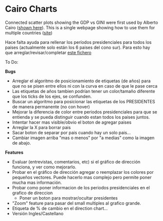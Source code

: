 # Cairo Charts
Connected scatter plots showing the GDP vs GINI were first used by Alberto Cairo ([shown here](https://www.amazon.com/The-Functional-Art-introduction-visualization/dp/0321834739)).
This is a single webpage showing how to use them for multiple countries ([site](http://www.bsc.es/viz/gini/))

Hace falta ayuda para rellenar los períodos presidenciales para todos los países (actualmente solo están los 6 paises del cono sur). Para esto hay que arreglar/revisar/completar [este fichero](https://github.com/fercook/gdpgini/blob/master/data/presidents/presidents.csv)

To Do:

**Bugs**

* Arreglar el algoritmo de posicionamiento de etiquetas (de años) para que no se pisen entre ellos ni con la curva en caso de que le pase cerca
* Las etiquetas de años tambien podrían tener un color/tamaño diferente que los ticks de los ejes, se confunden.
* Buscar un algoritmo para posicionar las etiquetas de los PRESIDENTES de manera permanente (no con hover)
* Mejorar la diferencia de color entre periodos presidenciales para que se entienda y se pueda distinguir cuando estan todos los paises juntos.
* Intentar hacer mas visible/obvio el boton de agregar paises
* Arreglar la X para borrar pais
* Sacar boton de separar por pais cuando hay un solo pais...
* Cambiar imagen arriba "mas o menos" por "a medias" como la imagen de abajo.

**Features**

* Evaluar (entrevistas, comentarios, etc) si el gráfico de dirección funciona, y ver como mejorarlo.
* Probar en el gráfico de dirección agregar o reemplazar los colores por pequeños vectores. Puede hacerlo mas complejo pero permite poner mucha mas información.
* Probar como poner informacion de los periodos presidenciales en el grafico de direccion
   * Poner un boton para mostrar/ocultar presidentes
* "Zoom" feature para pasar del small multiples al grafico grande. 
* Etiqueta de % de cambio en el direction chart...
* Versión Ingles/Castellano

